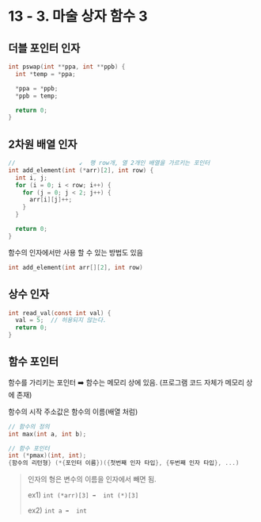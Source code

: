 # 13 - 3. 마술 상자 함수 3

## 더블 포인터 인자

```c
int pswap(int **ppa, int **ppb) {
  int *temp = *ppa;

  *ppa = *ppb;
  *ppb = temp;

  return 0;
}
```

## 2차원 배열 인자

```c
//                  ↙️  행 row개, 열 2개인 배열을 가르키는 포인터
int add_element(int (*arr)[2], int row) {
  int i, j;
  for (i = 0; i < row; i++) {
    for (j = 0; j < 2; j++) {
      arr[i][j]++;
    }
  }

  return 0;
}
```

함수의 인자에서만 사용 할 수 있는 방법도 있음

```c
int add_element(int arr[][2], int row)
```

## 상수 인자

```c
int read_val(const int val) {
  val = 5;  // 허용되지 않는다.
  return 0;
}
```

## 함수 포인터

함수를 가리키는 포인터 ➡️  함수는 메모리 상에 있음. (프로그램 코드 자체가 메모리 상에 존재)

함수의 시작 주소값은 함수의 이름(배열 처럼)

```c
// 함수의 정의
int max(int a, int b);

// 함수 포인터
int (*pmax)(int, int);
{함수의 리턴형} (*{포인터 이름})({첫번째 인자 타입}, {두번째 인자 타입}, ...)
```

> 인자의 형은 변수의 이름을 인자에서 빼면 됨.
> 
> ex1) `int (*arr)[3] ➡️  int (*)[3]`
> 
> ex2) `int a ➡️  int`

